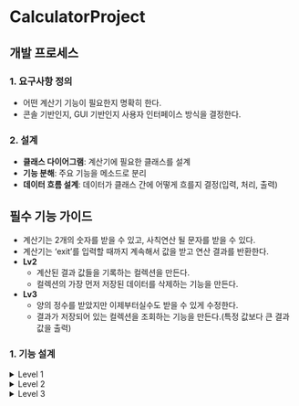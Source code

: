 # CalculatorProject
## 개발 프로세스
### 1. 요구사항 정의

- 어떤 계산기 기능이 필요한지 명확히 한다.
- 콘솔 기반인지, GUI 기반인지 사용자 인터페이스 방식을 결정한다.

### 2. 설계

- **클래스 다이어그램**: 계산기에 필요한 클래스를 설계
- **기능 분해**: 주요 기능을 메소드로 분리
- **데이터 흐름 설계**: 데이터가 클래스 간에 어떻게 흐를지 결정(입력, 처리, 출력)



## 필수 기능 가이드

- 계산기는 2개의 숫자를 받을 수 있고, 사칙연산 될 문자를 받을 수 있다.
- 계산기는 ‘exit’를 입력할 때까지 계속해서 값을 받고 연산 결과를 반환한다.
- **Lv2**
    - 계산된 결과 값들을 기록하는 컬렉션을 만든다.
    - 컬렉션의 가장 먼저 저장된 데이터를 삭제하는 기능을 만든다.
- **Lv3**
    - 양의 정수를 받았지만 이제부터실수도 받을 수 있게 수정한다.
    - 결과가 저장되어 있는 컬렉션을 조회하는 기능을 만든다.(특정 값보다 큰 결과 값을 출력)

### 1. 기능 설계
<details>
  <summary>Level 1</summary>
- `필수 구현` 클래스 없이 자바의 기본 문법만을 사용하여 구현한 계산기
  
① 양의 정수(0 포함)를 입력 받는다.
- [x]  `Scanner`를 사용하여, 양의 정수 2개 요청
- [x]  `double` 함수 사용
- [x]  `while`문을 사용하여, 잘못된 입력일 경우, 재입력 요청


② 사칙연산 기호(➕, ➖, ✖️, ➗)를 입력받는다.
- [x]  `Scanner` 사용
- [x]  `charAt(0)` 타입으로 저장
- [x]  `while`문을 사용하여, 잘못된 입력일 경우, 재입력 요청

    

③ 입력 받은 내용으로 연산 진행 후, 결과 값 출력
- [x]  `switch`를 사용해 연산 기호 구분
- [x]  `while`문을 사용하여, 잘못된 입력일 경우, 재입력 요청(0으로 나누기)

    

④ 계속해서 계산을 할 수 있도록 하고, `exit` 입력 시 종료되도록 한다.
- [x]  `while`문을 사용하여, 스텝별로 반복
- [x]  `Scanner`를 사용하여, 계속 진행 할 것인지 확인
</details>

<details>
  <summary>Level 2</summary>
- 필수 구현 객체 지향 개념을 적용하여 클래스 정의, 연산을 수행하는 메소드 작성한 계산기
  
  ① 사칙연산 → 결과값 반환 메서드 구현/연산 결과를 저장한다.
- [x]  컬렉션 타입 필드를 가진 `Calculator` 클래스를 생성
- [x]  결과 값을 반환하는 메서드와 연산 결과를 저장하는 컬렉션 타입 필드를 가진 `App` 클래스 생성
- [x]  `App` 클래스의 `main` 메서드에 `Calculator` 클래스가 활용될 수 있도록 수정한다.
    - [x]  연산 수행 역할은 `Calculator` 클래스가 담당
    - [x]  연산 결과는 `Calculator` 클래스의 연산 결과를 저장하는 필드에 저장
- [x]  `App` 클래스의 `main` 메서드에서 연산 결과를 저장하는 컬렉션 필드에 직접 접근하지 못하도록 수정한다. (캡슐화)
    - [x]  간접 접근을 통해 필드에 접근하여 수정/가져올 수 있도록 구현

② 저장된 계산 결과들 중 가장 먼저 저장된 데이터를 삭제하는 기능을 가진 메서드를 구현한다.
- [x]  `App` 클래스의 `main` 메서드에 삭제 메서드가 활용될 수 있도록 수정
</details>

<details>
  <summary>Level 3</summary>
  - `도전 구현` 자바의 Enum, 제네릭, 람다 & 스트림을 적용한 계산기

  ① 연산자 타입에 대한 정보를 관리할 수 있도록 한다.
- [x]  `Enum` 타입 활용(`ArithmeticCalculator` 클래스)

② double 타입의 값을 전달 받아도 연산이 수행되도록 한다.
- [x]  `제네릭` 사용하기
- [x]  피연산자를 여러 타입으로 받을 수 있도록 기능 확장

③ 저장된 연산 결과들 중 Scanner로 입력받은 값보다 큰 결과값 들을 출력
- [ ]  `ArithmeticCalculator` 클래스
- [ ]  `Lambda & Stream` 활용
</details>
